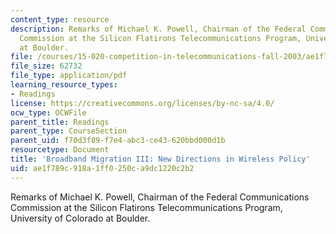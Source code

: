 ```yaml
---
content_type: resource
description: Remarks of Michael K. Powell, Chairman of the Federal Communications
  Commission at the Silicon Flatirons Telecommunications Program, University of Colorado
  at Boulder.
file: /courses/15-020-competition-in-telecommunications-fall-2003/ae1f789c918a1ff0250ca9dc1220c2b2_fcc_powell_statement.pdf
file_size: 62732
file_type: application/pdf
learning_resource_types:
- Readings
license: https://creativecommons.org/licenses/by-nc-sa/4.0/
ocw_type: OCWFile
parent_title: Readings
parent_type: CourseSection
parent_uid: f70d3f89-f7e4-abc3-ce43-620bbd000d1b
resourcetype: Document
title: 'Broadband Migration III: New Directions in Wireless Policy'
uid: ae1f789c-918a-1ff0-250c-a9dc1220c2b2
---
```

Remarks of Michael K. Powell, Chairman of the Federal Communications Commission at the Silicon Flatirons Telecommunications Program, University of Colorado at Boulder.